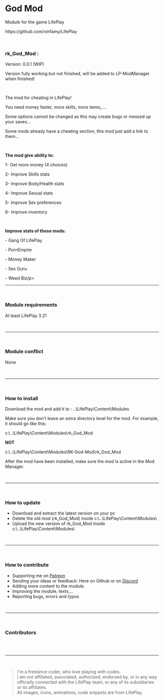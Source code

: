 <h1>God Mod</h1>
<p>Module for the game LifePlay</p>
<p>https://github.com/vinfamy/LifePlay</p>
<br>
<h3>rk_God_Mod :</h3>
<p>Version: 0.0.1 (WIP)</p>
<p>Version fully working but not finished, will be added to LP-ModManager when finished!</p>
<br>
<p>The mod for cheating in LifePlay!</p>
<p>You need money faster, more skills, more items,....</p>
<p>Some options cannot be changed as this may create bugs or messed up your saves...</p>
<p>Some mods already have a cheating section, this mod just add a link to them...</p>
<br>
<p><strong>The mod give ability to:</strong></p>
<p>1- Get more money (4 choices)</p>
<p>2- Improve Skills stats</p>
<p>3- Improve Body/Health stats</p>
<p>4- Improve Sexual stats</p>
<p>5- Improve Sex preferences</p>
<p>6- Improve inventory</p>
<br>
<p><strong>Improve stats of these mods:</strong></p>
<p>- Gang Of LifePlay</p>
<p>- PornEmpire</p>
<p>- Money Maker</p>
<p>- Sex Guru</p>
<p>- Weed Biz/p>
<br>
<hr>
<br>
<h3>Module requirements</h3>
<p>At least LifePlay 3.21</p>
<br>
<hr>
<br>
<h3>Module conflict</h3>
<p>None</p>
<br>
<hr>
<br>
<h3>How to install</h3>
<p>Download the mod and add it to : ..\LifePlay\Content\Modules</p>
<p>Make sure you don't leave an extra directory level for the mod. For example, it should go like this:</p>
<p>c:\..\LifePlay\Content\Modules\rk_God_Mod</p>
<p><strong>NOT</strong></p>
<p>c:\..\LifePlay\Content\Modules\RK-God-Mod\rk_God_Mod</p>
<p>After the mod have been installed, make sure the mod is active in the Mod Manager.</p>
<br>
<hr>
<br>
<h3>How to update</h3>
<ul>
<li>Download and extract the latest version on your pc</li>
<li>Delete the old mod (rk_God_Mod) inside c:\..\LifePlay\Content\Modules\</li>
<li>Upload the new version of rk_God_Mod inside c:\..\LifePlay\Content\Modules\</li>
</ul>
<br>
<hr>
<br>
<h3>How to contribute</h3>
<ul>
<li>Supporting me on <a href="https://www.patreon.com/raiderknight">Patreon</a></li>
<li>Sending your ideas or feedback: Here on Github or on <a href="https://discord.gg/d3U9E2wb4Y">Discord</a></li>
<li>Adding more content to the module.</li>
<li>Improving the module, texts,...</li>
<li>Reporting bugs, errors and typos</li>
</ul>
<br>
<hr>
<br>
<h3>Contributors</h3>
<br>
<br>
<hr>
<br>
<blockquote> I'm a freelance coder, who love playing with codes.<br>
I am not affiliated, associated, authorized, endorsed by, or in any way officially connected with the LifePlay team, or any of its subsidiaries or its affiliates.<br>
All images, icons, animations, code snippets are from LifePlay.</blockquote>